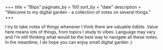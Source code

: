 +++
title = "Blips"
paginate_by = 100
sort_by = "date"
description = "Welcome to my digital garden - a collection of notes on several things."
+++

I try to take notes of things whenever I think there are valuable tidbits. Value here means lots of things, from topics I study to vibes. Language may vary and I'm still thinking what would be the best way to navigate all these notes. In the meantime, I do hope you can enjoy small digital garden :)
